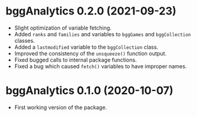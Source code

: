 # bggAnalytics 0.2.0 (2021-09-23)

* Slight optimization of variable fetching.
* Added `ranks` and `families` and  variables to `bggGames` and `bggCollection` classes.
* Added a `lastmodified` variable to the `bggCollection` class.
* Improved the consistency of the `unsqueeze()` function output.
* Fixed bugged calls to internal package functions.
* Fixed a bug which caused `fetch()` variables to have improper names.

# bggAnalytics 0.1.0 (2020-10-07)

* First working version of the package.
